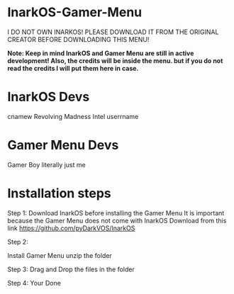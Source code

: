# InarkOS-Gamer-Menu
I DO NOT OWN INARKOS! PLEASE DOWNLOAD IT FROM THE ORIGINAL CREATOR BEFORE DOWNLOADING THIS MENU!

**Note: Keep in mind InarkOS and Gamer Menu are still in active development! Also, the credits will be inside the menu.
but if you do not read the credits I will put them here in case.**



# InarkOS Devs
cnamew
Revolving Madness
Intel
userrname

# Gamer Menu Devs
Gamer Boy
literally just me

# Installation steps
Step 1: Download InarkOS before installing the Gamer Menu
It is important because the Gamer Menu does not come with InarkOS
Download from this link
https://github.com/pyDarkVOS/InarkOS

Step 2: 

Install Gamer Menu unzip the folder

Step 3:
Drag and Drop the files in the folder

Step 4: Your Done
